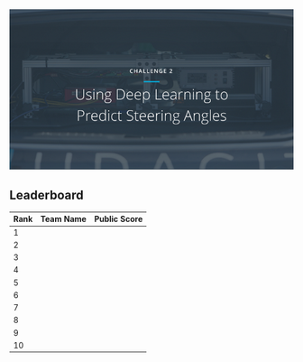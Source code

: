 <img src="../../images/challenge2.png" alt="Self-Driving Car" width="800px">

## Leaderboard
| Rank | Team Name | Public Score |
| ---- | :--------:| ------------:|
| 1    |           |              |
| 2    |           |              |
| 3    |           |              |
| 4    |           |              |
| 5    |           |              |
| 6    |           |              |
| 7    |           |              |
| 8    |           |              |
| 9    |           |              |
| 10   |           |              |



